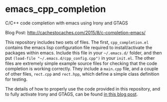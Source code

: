 # emacs_cpp_completion
C/C++ code completion with emacs using Irony and GTAGS

Blog Post: http://cachestocaches.com/2015/8/c-completion-emacs/

This repository includes two sets of files. The first, `cpp_completion.el` contains the emacs lisp configuration file required to install/activate the packages within emacs. Include this file in your `~/.emacs.d/` folder, and then put `(load-file "~/.emacs.d/cpp_config.cpp")` in your `init.el`. The other files are extremely simple example source files for checking that the code completion is working correctly. They include a `main.cpp` file, and a couple of other files, `rect.cpp` and `rect.hpp`, which define a simple class definition for testing.

The details of how to properly use the code provided in this repository, and to fully activate Irony and GTAGS, can be found [in this blog post](http://cachestocaches.com/2015/8/c-completion-emacs/).